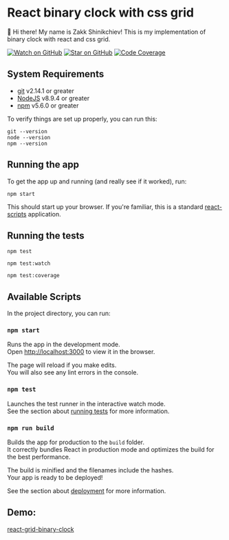 # React binary clock with css grid

👋 Hi there! My name is Zakk Shinikchiev! This is my implementation of binary clock with react and css grid.

[![Watch on GitHub][github-watch-badge]][github-watch]
[![Star on GitHub][github-star-badge]][github-star]
[![Code Coverage][coverage-badge]][coverage]

## System Requirements

* [git][git] v2.14.1 or greater
* [NodeJS][node] v8.9.4 or greater
* [npm][npm] v5.6.0 or greater

To verify things are set up properly, you can run this:

```
git --version
node --version
npm --version
```

## Running the app

To get the app up and running (and really see if it worked), run:

```shell
npm start
```

This should start up your browser. If you're familiar, this is a standard
[react-scripts](https://github.com/facebook/create-react-app) application.

## Running the tests

```shell
npm test
```

```shell
npm test:watch
```

```shell
npm test:coverage
```

## Available Scripts

In the project directory, you can run:

### `npm start`

Runs the app in the development mode.<br />
Open [http://localhost:3000](http://localhost:3000) to view it in the browser.

The page will reload if you make edits.<br />
You will also see any lint errors in the console.

### `npm test`

Launches the test runner in the interactive watch mode.<br />
See the section about [running tests](https://facebook.github.io/create-react-app/docs/running-tests) for more 
information.

### `npm run build`

Builds the app for production to the `build` folder.<br />
It correctly bundles React in production mode and optimizes the build for the best performance.

The build is minified and the filenames include the hashes.<br />
Your app is ready to be deployed!

See the section about [deployment](https://facebook.github.io/create-react-app/docs/deployment) for more information.

## Demo:

[react-grid-binary-clock](https://react-grid-binary-clock.netlify.com/)

[npm]: https://www.npmjs.com/
[node]: https://nodejs.org
[git]: https://git-scm.com/
[github-watch]: https://github.com/PeshoVurtoleta/react-binary-clock/watchers
[github-watch-badge]: https://img.shields.io/github/watchers/PeshoVurtoleta/react-binary-clock?style=social
[github-star-badge]: https://img.shields.io/github/stars/PeshoVurtoleta/react-binary-clock?style=social
[github-star]: https://github.com/PeshoVurtoleta/react-binary-clock/stargazers
[coverage-badge]: https://img.shields.io/codecov/c/github/PeshoVurtoleta/react-binary-clock.svg?style=flat-square
[coverage]: https://codecov.io/github/PeshoVurtoleta/react-binary-clock